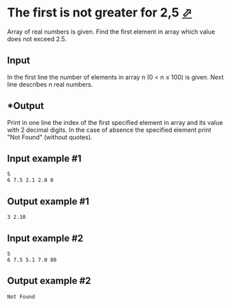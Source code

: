 # The first is not greater for 2,5 [⬀](https://www.e-olymp.com/en/problems/907)
Array of real numbers is given. Find the first element in array which value does not exceed 2.5.

## Input
In the first line the number of elements in array n (0 < n ≤ 100) is given. Next line describes n real numbers.

## *Output
Print in one line the index of the first specified element in array and its value with 2 decimal digits. In the case of absence the specified element print "Not Found" (without quotes).

## Input example #1
```
5
6 7.5 2.1 2.0 0
```


## Output example #1
```
3 2.10
```

## Input example #2
```
5
6 7.5 5.1 7.0 80
```

## Output example #2
```
Not Found
```
